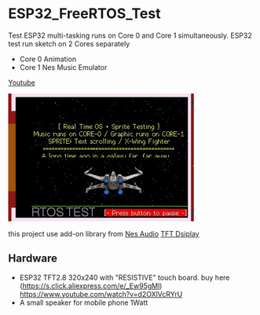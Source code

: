 # ESP32_FreeRTOS_Test
Test ESP32 multi-tasking runs on Core 0 and Core 1 simultaneously.
ESP32 test run sketch on 2 Cores separately
- Core 0 Animation
- Core 1 Nes Music Emulator
  
[Youtube](https://youtu.be/w-QqZ7T1ar8)

![Image](rtos.jpg)

this project use add-on library from
[Nes Audio](https://github.com/connornishijima/Cartridge)
[TFT Dsiplay](https://github.com/Bodmer/TFT_eSPI)

## Hardware
- ESP32 TFT2.8 320x240 with "RESISTIVE" touch board.
  buy here (https://s.click.aliexpress.com/e/_Ew95gMl)
 https://www.youtube.com/watch?v=d2OXlVcRYrU
- A small speaker for mobile phone 1Watt
